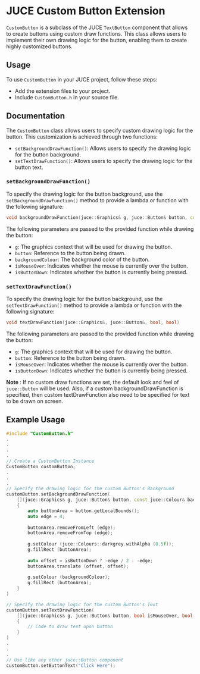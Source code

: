 # JUCE Custom Button Extension
``CustomButton`` is a subclass of the JUCE `TextButton` component that allows to create buttons using custom draw functions. This class allows users to implement their own drawing logic for the button, enabling them to create highly customized buttons.

## Usage
To use ``CustomButton`` in your JUCE project, follow these steps:
- Add the extension files to your project.
- Include `CustomButton.h` in your source file.

## Documentation
The ``CustomButton`` class allows users to specify custom drawing logic for the button. This customization is achieved through two functions:
- `setBackgroundDrawFunction()`: Allows users to specify the drawing logic for the button background.
- `setTextDrawFunction()`: Allows users to specify the drawing logic for the button text.

### `setBackgroundDrawFunction()`
To specify the drawing logic for the button background, use the `setBackgroundDrawFunction()` method to provide a lambda or function with the following signature:
```cpp
void backgroundDrawFunction(juce::Graphics& g, juce::Button& button, const juce::Colour& backgroundColour, bool isMouseOver, bool isButtonDown)
```
The following parameters are passed to the provided function while drawing the button:
- `g`: The graphics context that will be used for drawing the button.
- `button`: Reference to the button being drawn.
- `backgroundColour`: The background color of the button.
- `isMouseOver`: Indicates whether the mouse is currently over the button.
- `isButtonDown`: Indicates whether the button is currently being pressed.

### `setTextDrawFunction()`
To specify the drawing logic for the button background, use the `setTextDrawFunction()` method to provide a lambda or function with the following signature:
```cpp
void textDrawFunction(juce::Graphics&, juce::Button&, bool, bool)
```
The following parameters are passed to the provided function while drawing the button:
- `g`: The graphics context that will be used for drawing the button.
- `button`: Reference to the button being drawn.
- `isMouseOver`: Indicates whether the mouse is currently over the button.
- `isButtonDown`: Indicates whether the button is currently being pressed.

**Note** : If no custom draw functions are set, the default look and feel of `juce::Button` will be used. Also, if a custom backgroundDrawFunction is specified, then custom textDrawFunction also need to be specified for text to be drawn on screen.

## Example Usage
``` C++
#include "CustomButton.h"
.
.
.
.
// Create a CustomButton Instance
CustomButton customButton;
.
.
.
// Specify the drawing logic for the custom Button's Background
customButton.setBackgroundDrawFunction(
    [](juce::Graphics& g, juce::Button& button, const juce::Colour& backgroundColour, bool isMouseOver, bool isButtonDown)
    {
        auto buttonArea = button.getLocalBounds();
        auto edge = 4;
 
        buttonArea.removeFromLeft (edge);
        buttonArea.removeFromTop (edge);
 
        g.setColour (juce::Colours::darkgrey.withAlpha (0.5f));
        g.fillRect (buttonArea);
 
        auto offset = isButtonDown ? -edge / 2 : -edge;
        buttonArea.translate (offset, offset);
 
        g.setColour (backgroundColour);
        g.fillRect (buttonArea);
    }
)

// Specify the drawing logic for the custom Button's Text
customButton.setTextDrawFunction(
    [](juce::Graphics& g, juce::Button& button, bool isMouseOver, bool isButtonDown)
    {
        // Code to draw text upon button
    }
)
.
.
.
// Use like any other juce::Button component
customButton.setButtonText("Click Here");

```